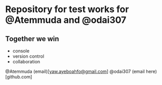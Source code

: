 # Repository for test works for @Atemmuda and @odai307

## Together we win

* console
* version control
* collaboration

@Atemmuda (email)[yaw.ayeboahfo@gmail.com]
@odai307 (email here)[github.com]
